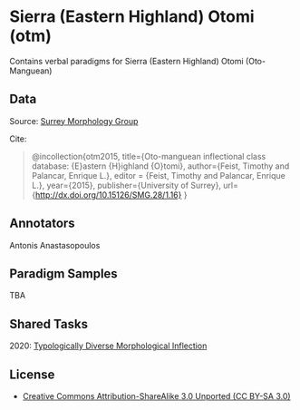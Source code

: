 # Sierra (Eastern Highland) Otomi (otm)
Contains verbal paradigms for Sierra (Eastern Highland) Otomi (Oto-Manguean)

## Data
Source: [Surrey Morphology Group](https://oto-manguean.surrey.ac.uk/Search/XTY)

Cite:
> @incollection{otm2015, 
>     title={Oto-manguean inflectional class database: {E}astern {H}ighland {O}tomi}, 
>     author={Feist, Timothy and Palancar, Enrique L.}, 
>     editor  = {Feist, Timothy and Palancar, Enrique L.},
>     year={2015}, 
>     publisher={University of Surrey},
>     url={http://dx.doi.org/10.15126/SMG.28/1.16}
> }

## Annotators
Antonis Anastasopoulos

## Paradigm Samples
TBA

## Shared Tasks
2020: [Typologically Diverse Morphological Inflection](https://www.aclweb.org/anthology/2020.sigmorphon-1.1/)


## License
- [Creative Commons Attribution-ShareAlike 3.0 Unported (CC BY-SA 3.0)](https://creativecommons.org/licenses/by-sa/3.0/)
